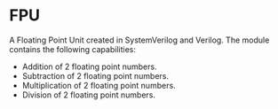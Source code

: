 # FPU
 A Floating Point Unit created in SystemVerilog and Verilog. The module contains the following capabilities:

 * Addition of 2 floating point numbers.
 * Subtraction of 2 floating point numbers.
 * Multiplication of 2 floating point numbers.
 * Division of 2 floating point numbers.

